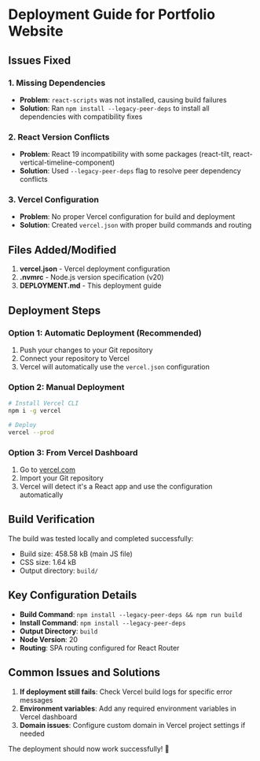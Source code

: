 # Deployment Guide for Portfolio Website

## Issues Fixed

### 1. Missing Dependencies
- **Problem**: `react-scripts` was not installed, causing build failures
- **Solution**: Ran `npm install --legacy-peer-deps` to install all dependencies with compatibility fixes

### 2. React Version Conflicts
- **Problem**: React 19 incompatibility with some packages (react-tilt, react-vertical-timeline-component)
- **Solution**: Used `--legacy-peer-deps` flag to resolve peer dependency conflicts

### 3. Vercel Configuration
- **Problem**: No proper Vercel configuration for build and deployment
- **Solution**: Created `vercel.json` with proper build commands and routing

## Files Added/Modified

1. **vercel.json** - Vercel deployment configuration
2. **.nvmrc** - Node.js version specification (v20)
3. **DEPLOYMENT.md** - This deployment guide

## Deployment Steps

### Option 1: Automatic Deployment (Recommended)
1. Push your changes to your Git repository
2. Connect your repository to Vercel
3. Vercel will automatically use the `vercel.json` configuration

### Option 2: Manual Deployment
```bash
# Install Vercel CLI
npm i -g vercel

# Deploy
vercel --prod
```

### Option 3: From Vercel Dashboard
1. Go to [vercel.com](https://vercel.com)
2. Import your Git repository
3. Vercel will detect it's a React app and use the configuration automatically

## Build Verification

The build was tested locally and completed successfully:
- Build size: 458.58 kB (main JS file)
- CSS size: 1.64 kB
- Output directory: `build/`

## Key Configuration Details

- **Build Command**: `npm install --legacy-peer-deps && npm run build`
- **Install Command**: `npm install --legacy-peer-deps`
- **Output Directory**: `build`
- **Node Version**: 20
- **Routing**: SPA routing configured for React Router

## Common Issues and Solutions

1. **If deployment still fails**: Check Vercel build logs for specific error messages
2. **Environment variables**: Add any required environment variables in Vercel dashboard
3. **Domain issues**: Configure custom domain in Vercel project settings if needed

The deployment should now work successfully! 🚀